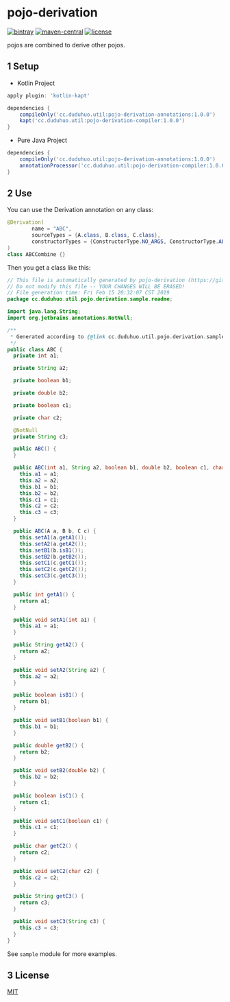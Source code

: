# pojo-derivation

[![bintray](https://api.bintray.com/packages/liying2008/util/pojo-derivation-annotations/images/download.svg)](https://bintray.com/liying2008/util/pojo-derivation-annotations/_latestVersion)
[![maven-central](https://img.shields.io/maven-central/v/cc.duduhuo.util/pojo-derivation-annotations.svg?style=flat)](https://mvnrepository.com/artifact/cc.duduhuo.util/pojo-derivation-annotations)
[![license](https://img.shields.io/github/license/liying2008/pojo-derivation.svg?style=flat)](https://github.com/liying2008/pojo-derivation/blob/master/LICENSE)

pojos are combined to derive other pojos.

## 1 Setup

+ Kotlin Project

```gradle
apply plugin: 'kotlin-kapt'

dependencies {
    compileOnly('cc.duduhuo.util:pojo-derivation-annotations:1.0.0')
    kapt('cc.duduhuo.util:pojo-derivation-compiler:1.0.0')
}
```

+ Pure Java Project

```gradle
dependencies {
    compileOnly('cc.duduhuo.util:pojo-derivation-annotations:1.0.0')
    annotationProcessor('cc.duduhuo.util:pojo-derivation-compiler:1.0.0')
}
```

## 2 Use

You can use the Derivation annotation on any class:

```java
@Derivation(
        name = "ABC",
        sourceTypes = {A.class, B.class, C.class},
        constructorTypes = {ConstructorType.NO_ARGS, ConstructorType.ALL_ARGS, ConstructorType.ALL_SOURCE_OBJS}
)
class ABCCombine {}
```

Then you get a class like this:

```java
// This file is automatically generated by pojo-derivation (https://github.com/liying2008/pojo-derivation).
// Do not modify this file -- YOUR CHANGES WILL BE ERASED!
// File generation time: Fri Feb 15 20:32:07 CST 2019
package cc.duduhuo.util.pojo.derivation.sample.readme;

import java.lang.String;
import org.jetbrains.annotations.NotNull;

/**
 * Generated according to {@link cc.duduhuo.util.pojo.derivation.sample.readme.ABCCombine}.
 */
public class ABC {
  private int a1;

  private String a2;

  private boolean b1;

  private double b2;

  private boolean c1;

  private char c2;

  @NotNull
  private String c3;

  public ABC() {
  }

  public ABC(int a1, String a2, boolean b1, double b2, boolean c1, char c2, String c3) {
    this.a1 = a1;
    this.a2 = a2;
    this.b1 = b1;
    this.b2 = b2;
    this.c1 = c1;
    this.c2 = c2;
    this.c3 = c3;
  }

  public ABC(A a, B b, C c) {
    this.setA1(a.getA1());
    this.setA2(a.getA2());
    this.setB1(b.isB1());
    this.setB2(b.getB2());
    this.setC1(c.getC1());
    this.setC2(c.getC2());
    this.setC3(c.getC3());
  }

  public int getA1() {
    return a1;
  }

  public void setA1(int a1) {
    this.a1 = a1;
  }

  public String getA2() {
    return a2;
  }

  public void setA2(String a2) {
    this.a2 = a2;
  }

  public boolean isB1() {
    return b1;
  }

  public void setB1(boolean b1) {
    this.b1 = b1;
  }

  public double getB2() {
    return b2;
  }

  public void setB2(double b2) {
    this.b2 = b2;
  }

  public boolean isC1() {
    return c1;
  }

  public void setC1(boolean c1) {
    this.c1 = c1;
  }

  public char getC2() {
    return c2;
  }

  public void setC2(char c2) {
    this.c2 = c2;
  }

  public String getC3() {
    return c3;
  }

  public void setC3(String c3) {
    this.c3 = c3;
  }
}
```

See `sample` module for more examples.

## 3 License

[MIT](LICENSE)
